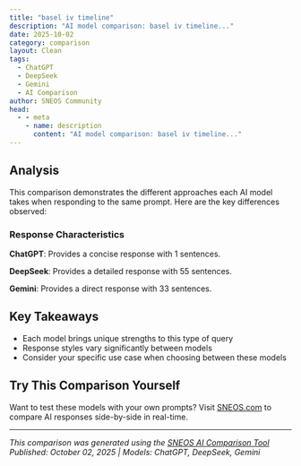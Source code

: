 ```yaml
---
title: "basel iv timeline"
description: "AI model comparison: basel iv timeline..."
date: 2025-10-02
category: comparison
layout: Clean
tags:
  - ChatGPT
  - DeepSeek
  - Gemini
  - AI Comparison
author: SNEOS Community
head:
  - - meta
    - name: description
      content: "AI model comparison: basel iv timeline..."
---
```


<ChatComparison
  title="basel iv timeline"
  prompt="basel iv timeline"
  :responses='{"ChatGPT": "Basel IV refers to the final set of reforms developed by the Basel Committee on Banking Supervision (BCBS) aimed at enhancing the banking regulatory framework established in previous Basel accords. While the Basel Committee initially announced certain adjustments in its proposals in December 2017, it has since delineated specific timelines for implementation. Here is a general timeline regarding the Basel IV reforms:\n\n### Key Dates in the Basel IV Timeline:\n\n1. **December 2017**: The Basel Committee publishes its final report on Basel III reforms, often referred to as Basel IV. This included changes to credit risk, operational risk, and the standardized approach to capital requirements.\n\n2. **December 2019**: The Basel Committee releases its finalized framework, including detailed guidelines and timelines for implementation.\n\n3. **June 2021**: The Basel Committee revises the implementation timeline. Originally set for 2022, banks are now expected to adhere to the new capital requirements by 2023.\n\n4. **January 1, 2023**: The new capital standards under Basel IV begin to take effect. \n\n5. **January 1, 2027**: Full implementation of the reforms is expected, with banks required to fully comply with all aspects of Basel IV by this date.\n\n### Key Components of Basel IV:\n\nSome of the significant changes introduced in Basel IV include:\n\n- Revised standardized approaches for credit risk and operational risk.\n- Introduction of a capital floor that ensures that banks&#x27; risk-weighted assets (RWAs) calculated under the internal ratings-based (IRB) approach are no less than 72.5% of those calculated using the standardized approach.\n- Changes in the treatment of certain asset classes, such as residential mortgages and real estate exposures.\n- Enhanced disclosure requirements to improve transparency for stakeholders.\n\n### Implementation Challenges:\n\nWhile the Basel Committee has provided a framework and a timeline, the actual implementation of Basel IV may vary by jurisdiction, and individual countries may adopt these measures at different paces. Banks and financial institutions are expected to assess their compliance and readiness in accordance with these new standards.\n\n### Summary:\n\n- Basel IV started gaining traction in 2017 with finalized frameworks released in 2019.\n- Implementation began on January 1, 2023, with full compliance expected by January 1, 2027.\n- The reforms focus on enhancing the resilience and competitiveness of banks while ensuring adequate risk coverage.\n\nFor the most accurate and detailed updates, it&#x27;s important to refer to communications from the Basel Committee and relevant national regulatory authorities.", "DeepSeek": "Of course. Here is a detailed timeline of the Basel IV reforms, including key implementation dates and the current status.\n\n### Executive Summary: What is \u0022Basel IV\u0022?\n\n\u0022Basel IV\u0022 is the unofficial name for a comprehensive set of banking regulations issued by the Basel Committee on Banking Supervision (BCBS). It is **not a separate framework** but rather the finalization of the Basel III post-crisis reforms. Its main goals are to:\n\n1. **Restore credibility in risk-weighted assets (RWAs):** Reduce variability in how banks calculate their capital requirements.\n2. **Enhance the resilience of banks:** Ensure they hold sufficient capital to absorb losses during periods of stress.\n3. **Level the playing field:** Create more consistency in regulatory capital outcomes across banks and jurisdictions.\n\nThe reforms are packaged as the **\u0022Basel III: Finalising post-crisis reforms\u0022** standard.\n\n---\n\n### The Official Timeline: Key Dates and Milestones\n\nThe following timeline outlines the major milestones from the initial agreement to the current implementation phase.\n\n\u0060\u0060\u0060mermaid\ntimeline\n title Basel IV Implementation Timeline\n section Finalization \u0026 Agreement\n 2017 : Final Standards Published\u003Cbr\u003E(Dec 2017)\n section Initial Implementation Timeline\n 2022 : Original Start Date\u003Cbr\u003E(1 Jan 2022)\n 2023 : Original Full\u003Cbr\u003EImplementation (1 Jan 2023)\n section Revised Timeline (COVID Impact)\n 2023 : Revised Start Date\u003Cbr\u003E(1 Jan 2023)\n 2028 : Revised Full\u003Cbr\u003EImplementation (1 Jan 2028)\n section Current Status\n 2024-Present : Phased Implementation\u003Cbr\u003Ein Progress\n\u0060\u0060\u0060\n\n#### Key Deadlines for Implementation\n\nThe most important deadlines for the phased implementation are:\n\n| Reform Component | Implementation Date |\n| :--- | :--- |\n| **Output Floor** | Phased in over 5 years, starting at **50%** on 1 Jan 2023 and rising by **5% each year** to the final level of **72.5%** on **1 Jan 2028**. |\n| **Revised Standardised Approaches**\u003Cbr\u003E(Credit Risk, CVA, Operational Risk) | **1 January 2023** |\n| **Revised Internal Models Frameworks**\u003Cbr\u003E(e.g., for Credit Risk, Market Risk) | **1 January 2023** (Market Risk: \u0022FRTB\u0022 implementation dates vary slightly by jurisdiction) |\n\n---\n\n### Detailed Breakdown of the Reforms and Their Phase-In\n\nThe Basel IV package consists of several interconnected pillars. Here\u2019s how they are being implemented:\n\n#### 1. Output Floor\nThis is a cornerstone of Basel IV. It places a **floor** on the capital requirements calculated using a bank\u0027s internal models. The floor is based on a percentage of the capital required under the standardized approaches (set at **72.5%**).\n\n* **Phase-in Period:** The floor is being phased in over **five years** to allow banks time to adjust.\n * **2023:** 50% of the floor\n * **2024:** 55%\n * **2025:** 60%\n * **2026:** 65%\n * **2027:** 70%\n * **2028:** 72.5% (fully implemented)\n\n#### 2. Revised Standardised Approaches\nThese are more robust and risk-sensitive methods that serve as the baseline for the Output Floor.\n* **Credit Risk:** New, more granular risk weights for exposures like banks, corporates, and real estate. It removes reliance on external credit ratings in some areas.\n* **Operational Risk:** Replaces older methods with a single, standardized approach (the \u0022Business Indicator Multiplier\u0022) based on a bank\u0027s income and historical losses.\n* **Credit Valuation Adjustment (CVA) Risk:** Revisions to the framework for capturing the risk of counterparty default.\n\nThese standardized approaches became effective from **January 1, 2023**.\n\n#### 3. Constraints on Internal Models\nThe use of internal models for calculating capital has been significantly constrained to reduce complexity and variability.\n* **Credit Risk:** Banks can no longer use internal models for certain asset classes (e.g., large corporates, financial institutions), forcing them to use the standardized approach.\n* **Market Risk:** The \u0022Fundamental Review of the Trading Book (FRTB)\u0022 introduces a new, more rigorous internal models approach and a revised standardized approach.\n\nThe implementation of the market risk rules (FRTB) is aligned with the broader Basel IV timeline, with many jurisdictions setting deadlines around **2025**.\n\n---\n\n### Jurisdictional Variations: The US and EU\n\nWhile the BCBS sets global standards, **each jurisdiction implements them in its own way and on its own schedule.**\n\n* **United States:** The US banking agencies have proposed their version of the rules, often referred to as the **\u0022Basel III Endgame\u0022**. The US proposal is generally more stringent and applies to a wider range of banks than the BCBS standard. The final rule is expected in **2024**, with a multi-year implementation period likely to follow.\n* **European Union:** The EU has already implemented the bulk of the reforms through its **\u0022Capital Requirements Regulation (CRR) III\u0022** and **\u0022Capital Requirements Directive (CRD) VI\u0022** package. The implementation date for most of these rules in the EU is **January 1, 2025**, with some elements having a later start.\n\n### Summary\n\n* **Basel IV is the finalization of the Basel III reforms.**\n* The **global implementation** began on **January 1, 2023**.\n* The key **Output Floor is being phased in** until it reaches **72.5% on January 1, 2028**.\n* **Timelines differ by region** (e.g., EU in 2025, US timeline TBD), so it\u0027s crucial to check the specific rules for a given jurisdiction.\n\nFor the most current information, it is always best to consult the official websites of the **Bank for International Settlements (BIS)** and your local banking regulator (e.g., Federal Reserve, ECB, PRA).", "Gemini": "The Basel IV timeline has been subject to revisions and delays. Here\u0027s a general overview of the key milestones and current expectations:\n\n**Key Milestones and Current Expectations:**\n\n* **Initial Announcement:** The Basel Committee on Banking Supervision finalized the Basel IV (also known as Basel III Endgame) reforms in **December 2017**.\n\n* **Original Implementation Date:** The initial implementation date was set for **January 1, 2022**.\n\n* **Delayed Implementation:** Due to the COVID-19 pandemic and other considerations, the implementation date was **delayed by one year to January 1, 2023**.\n\n* **Further Delay for Output Floor:** There was a phased implementation, with the output floor being introduced gradually. The full implementation of the output floor is expected by **January 1, 2028**.\n\n* **Phased Implementation:** The rules are being phased in over a period of years.\n\n**Key Components and their Rollout:**\n\n* **Revised Standardized Approach for Credit Risk:** Expected to be implemented along with the other Basel IV components.\n\n* **Revised Internal Model Approach for Credit Risk:** Also part of the broader implementation.\n\n* **Revised Credit Valuation Adjustment (CVA) Risk Framework:** Included in the overall Basel IV package.\n\n* **Operational Risk Framework:** Part of the implementation.\n\n* **Leverage Ratio Buffer for Global Systemically Important Banks (G-SIBs):** Being phased in.\n\n* **Output Floor:** The key aspect to watch. It limits the capital relief banks can get from using their internal models. This will be phased in annually, beginning in **January 2023**, ultimately reaching 72.5% by **January 1, 2028**.\n\n**Summary Timeline:**\n\n* **December 2017:** Basel IV finalized.\n* **January 1, 2023:** Initial implementation (delayed from 2022). Phased implementation of many components begins.\n* **January 1, 2028:** Full implementation of the output floor (72.5%).\n\n**Important Considerations:**\n\n* **Jurisdictional Implementation:** The Basel Committee sets the standards, but individual jurisdictions (e.g., the US, EU, individual countries) are responsible for implementing them into their national regulations. The *actual* timeline can vary by jurisdiction. Therefore, it\u0027s crucial to check the specific regulations in the regions relevant to the banks in question.\n* **Ongoing Refinements:** Regulatory standards are often subject to revisions and clarifications. It\u0027s essential to stay updated on the latest developments from the Basel Committee and relevant national regulators.\n* **Complexity:** Basel IV is a complex set of rules, and interpretations can vary.\n\nTo get the *most accurate* and up-to-date timeline, it is essential to refer to the official announcements and guidelines from:\n\n* **The Basel Committee on Banking Supervision (BCBS):** The source of the original standards.\n* **National Regulatory Authorities:** Such as the Federal Reserve (US), the European Banking Authority (EBA), and other relevant bodies in specific countries. These are the bodies that translate the Basel standards into legally binding rules.\n\nIn conclusion, while the general framework is established, the specific implementation timelines and details can vary significantly depending on the jurisdiction.\n"}' 
  published-date="13:24"
/>

## Analysis

This comparison demonstrates the different approaches each AI model takes when responding to the same prompt. Here are the key differences observed:

### Response Characteristics

**ChatGPT**: Provides a concise response with 1 sentences. 

**DeepSeek**: Provides a detailed response with 55 sentences. 

**Gemini**: Provides a direct response with 33 sentences. 

## Key Takeaways

- Each model brings unique strengths to this type of query
- Response styles vary significantly between models
- Consider your specific use case when choosing between these models

## Try This Comparison Yourself

Want to test these models with your own prompts? Visit [SNEOS.com](https://sneos.com) to compare AI responses side-by-side in real-time.

---

*This comparison was generated using the [SNEOS AI Comparison Tool](https://sneos.com)*
*Published: October 02, 2025 | Models: ChatGPT, DeepSeek, Gemini*
